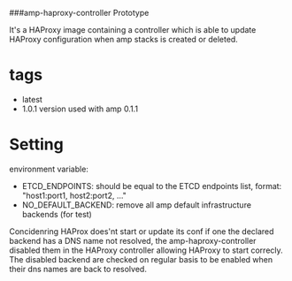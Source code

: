 ###amp-haproxy-controller Prototype


It's a HAProxy image containing a controller which is able to update HAProxy configuration when amp stacks is created or deleted.

# tags

- latest
- 1.0.1 version used with amp 0.1.1

# Setting

environment variable: 

- ETCD_ENDPOINTS: should be equal to the ETCD endpoints list, format: "host1:port1, host2:port2, ..."
- NO_DEFAULT_BACKEND: remove all amp default infrastructure backends (for test)


Concidenring HAProx does'nt start or update its conf if one the declared backend has a DNS name not resolved, the amp-haproxy-controller  disabled them in the HAProxy controller allowing HAProxy to start correcly. The disabled backend are checked on regular basis to be enabled when their dns names are back to resolved.



